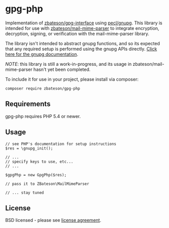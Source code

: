 # gpg-php
Implementation of [zbateson/gpg-interface](https://github.com/zbateson/gpg-interface) using [pecl/gnupg](https://github.com/php-gnupg/php-gnupg).  This library is intended for use with [zbateson/mail-mime-parser](https://github.com/zbateson/mail-mime-parser) to integrate encryption, decryption, signing, or verification with the mail-mime-parser library.

The library isn't intended to abstract gnupg functions, and so its expected that any required setup is performed using the gnupg APIs directly.  [Click here for the gnupg documentation](https://www.php.net/manual/en/book.gnupg.php).

*NOTE*: this library is still a work-in-progress, and its usage in zbateson/mail-mime-parser hasn't yet been completed.

To include it for use in your project, please install via composer:

```
composer require zbateson/gpg-php
```

## Requirements

gpg-php requires PHP 5.4 or newer.

## Usage

```
// see PHP's documentation for setup instructions
$res = \gnupg_init();

// ...
// specify keys to use, etc...
// ...

$gpgPhp = new GpgPhp($res);

// pass it to ZBateson\MailMimeParser

// ... stay tuned
```

## License

BSD licensed - please see [license agreement](https://github.com/zbateson/gpg-interface/blob/master/LICENSE).